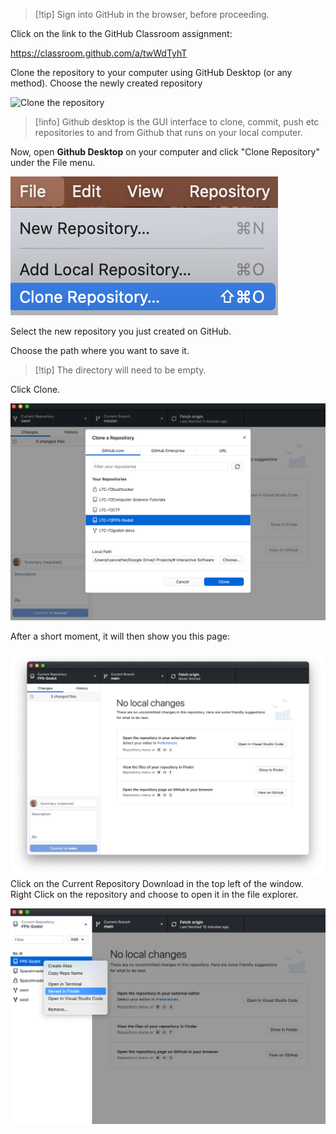 
> [!tip] Sign into GitHub in the browser, before proceeding.

Click on the link to the GitHub Classroom assignment:

https://classroom.github.com/a/twWdTyhT

Clone the repository to your computer using GitHub Desktop (or any method). Choose the newly created repository

![Clone the repository](/_admin/images/repoClone.png)

> [!info] Github desktop is the GUI interface to clone, commit, push etc repositories to and from Github that runs on your local computer.


Now, open **Github Desktop** on your computer and click "Clone Repository" under the File menu.

![githubDesktopClone](_sharedContent/_images/githubDesktopClone.png)

Select the new repository you just created on GitHub.

Choose the path where you want to save it.

> [!tip] The directory will need to be empty.


Click Clone.

![gitHubDesktopSelectClone](_sharedContent/_images/gitHubDesktopSelectClone.png)

After a short moment, it will then show you this page:

![githubDesktopRepo](_sharedContent/_images/githubDesktopRepo.png)
Click on the Current Repository Download in the top left of the window. Right Click on the repository and choose to open it in the file explorer.

![gitHubDesktopReveal](_sharedContent/_images/gitHubDesktopReveal.png)